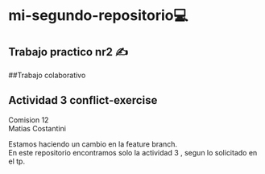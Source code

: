 # mi-segundo-repositorio💻  
## Trabajo practico nr2 ✍️
##Trabajo colaborativo
## Actividad 3  conflict-exercise
Comision 12  
Matias Costantini

Estamos haciendo un cambio en la feature branch.  
En este repositorio encontramos solo la actividad 3 , segun lo solicitado en el tp.
